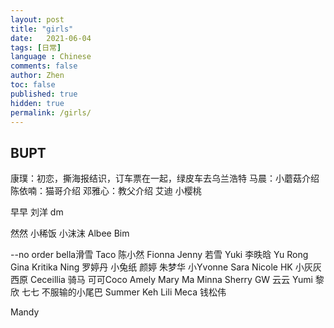```yaml
---
layout: post
title: "girls"
date:   2021-06-04
tags: [日常]
language : Chinese
comments: false
author: Zhen
toc: false
published: true
hidden: true
permalink: /girls/
---
```

## BUPT
康璞：初恋，撕海报结识，订车票在一起，绿皮车去乌兰浩特
马晨：小蘑菇介绍
陈依喃：猫哥介绍
邓雅心：教父介绍
艾迪
小樱桃

早早
刘洋
dm

然然
小稀饭
小沫沫
Albee
Bim

--no order
bella滑雪
Taco
陈小然
Fionna
Jenny
若雪
Yuki
李昳晗
Yu Rong
Gina
Kritika
Ning
罗婷丹
小兔纸
颜婷
朱梦华
小Yvonne
Sara
Nicole HK
小灰灰
西原
Ceceillia 骑马
可可Coco
Amely
Mary Ma
Minna
Sherry
GW
云云
Yumi
黎欣
七七 不服输的小尾巴 
Summer Keh
Lili
Meca
钱松伟

Mandy
<!--stackedit_data:
eyJoaXN0b3J5IjpbMjYzNzU4MDgzLDEyODM2MjI2NTUsMzI2MD
EyNDQ1LC02MDIyMTc5NiwxMjI2NTMzMTc0LC04MzU5Njk1OTcs
LTcyMDQwMjEwMyw5MzA3NDIzNSwxNjcwMjgzOTk0LDQxOTg0NT
M0LC01OTI5NzM0ODUsLTEwMTU1Mzk1NjYsLTEwMjA1NDgyMzVd
fQ==
-->